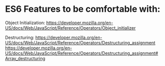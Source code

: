 # ES6 Features to be comfortable with:

Object Initialization:
  https://developer.mozilla.org/en-US/docs/Web/JavaScript/Reference/Operators/Object_initializer

Destructuring:
  https://developer.mozilla.org/en-US/docs/Web/JavaScript/Reference/Operators/Destructuring_assignment
  https://developer.mozilla.org/en-US/docs/Web/JavaScript/Reference/Operators/Destructuring_assignment#Array_destructuring